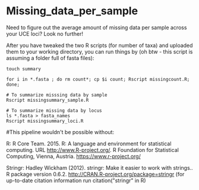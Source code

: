 # Missing_data_per_sample
Need to figure out the average amount of missing data per sample across your UCE loci? Look no further!

After you have tweaked the two R scripts (for number of taxa) and uploaded them to your working directory, you can run things by (oh btw - this script is assuming a folder full of fasta files): 
```
touch summary

for i in *.fasta ; do rm count*; cp $i count; Rscript missingcount.R; done;

# To summarize misssing data by sample
Rscript missingsummary_sample.R

# To summarize missing data by locus
ls *.fasta > fasta_names
Rscript missingsummary_loci.R
```

#This pipeline wouldn't be possible without:

R: R Core Team. 2015. R: A language and environment for statistical computing. URL http://www.R-project.org/. R Foundation for Statistical Computing, Vienna, Austria. https://www.r-project.org/

Stringr:  Hadley Wickham (2012). stringr: Make it easier to work with strings..
  R package version 0.6.2. http://CRAN.R-project.org/package=stringr (for up-to-date citation information run citation("stringr" in R)
